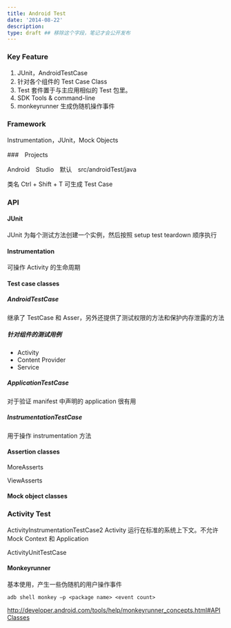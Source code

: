 ```yaml
---
title: Android Test
date: '2014-08-22'
description:
type: draft ## 移除这个字段，笔记才会公开发布
---
```



### Key Feature


1. JUnit，AndroidTestCase
2. 针对各个组件的 Test Case Class
3. Test 套件置于与主应用相似的 Test 包里。
4. SDK Tools & command-line
5. monkeyrunner 生成伪随机操作事件


### Framework

Instrumentation，JUnit，Mock Objects


###　Projects

Android　Studio　默认　src/androidTest/java

类名 Ctrl + Shift + T 可生成 Test Case


### API

#### JUnit

JUnit 为每个测试方法创建一个实例，然后按照 setup test teardown 顺序执行

#### Instrumentation

可操作 Activity 的生命周期

#### Test case classes

##### AndroidTestCase

继承了 TestCase 和 Asser，另外还提供了测试权限的方法和保护内存泄露的方法

##### 针对组件的测试用例

- Activity
- Content Provider
- Service

##### ApplicationTestCase

对于验证 manifest 中声明的 application 很有用


##### InstrumentationTestCase

用于操作 instrumentation 方法

#### Assertion classes

MoreAsserts

ViewAsserts

#### Mock object classes



### Activity Test

ActivityInstrumentationTestCase2 Activity 运行在标准的系统上下文。不允许 Mock Context 和 Application

ActivityUnitTestCase 


#### Monkeyrunner

基本使用，产生一些伪随机的用户操作事件

	adb shell monkey –p <package name> <event count>


http://developer.android.com/tools/help/monkeyrunner_concepts.html#APIClasses
